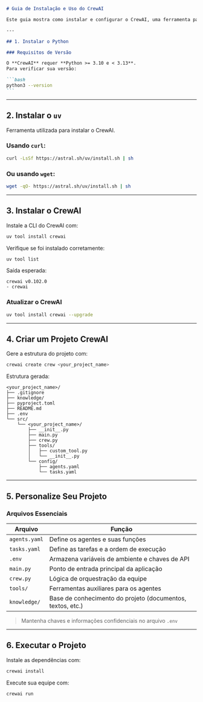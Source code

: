 ````md
# Guia de Instalação e Uso do CrewAI

Este guia mostra como instalar e configurar o CrewAI, uma ferramenta para criação de agentes de IA colaborativos.

---

## 1. Instalar o Python

### Requisitos de Versão

O **CrewAI** requer **Python >= 3.10 e < 3.13**.  
Para verificar sua versão:

```bash
python3 --version
```
````

---

## 2. Instalar o `uv`

Ferramenta utilizada para instalar o CrewAI.

### Usando `curl`:

```bash
curl -LsSf https://astral.sh/uv/install.sh | sh
```

### Ou usando `wget`:

```bash
wget -qO- https://astral.sh/uv/install.sh | sh
```

---

## 3. Instalar o CrewAI

Instale a CLI do CrewAI com:

```bash
uv tool install crewai
```

Verifique se foi instalado corretamente:

```bash
uv tool list
```

Saída esperada:

```text
crewai v0.102.0
- crewai
```

### Atualizar o CrewAI

```bash
uv tool install crewai --upgrade
```

---

## 4. Criar um Projeto CrewAI

Gere a estrutura do projeto com:

```bash
crewai create crew <your_project_name>
```

Estrutura gerada:

```
<your_project_name>/
├── .gitignore
├── knowledge/
├── pyproject.toml
├── README.md
├── .env
└── src/
    └── <your_project_name>/
        ├── __init__.py
        ├── main.py
        ├── crew.py
        ├── tools/
        │   ├── custom_tool.py
        │   └── __init__.py
        └── config/
            ├── agents.yaml
            └── tasks.yaml
```

---

## 5. Personalize Seu Projeto

### Arquivos Essenciais

| Arquivo       | Função                                                     |
| ------------- | ---------------------------------------------------------- |
| `agents.yaml` | Define os agentes e suas funções                           |
| `tasks.yaml`  | Define as tarefas e a ordem de execução                    |
| `.env`        | Armazena variáveis de ambiente e chaves de API             |
| `main.py`     | Ponto de entrada principal da aplicação                    |
| `crew.py`     | Lógica de orquestração da equipe                           |
| `tools/`      | Ferramentas auxiliares para os agentes                     |
| `knowledge/`  | Base de conhecimento do projeto (documentos, textos, etc.) |

> Mantenha chaves e informações confidenciais no arquivo `.env`

---

## 6. Executar o Projeto

Instale as dependências com:

```bash
crewai install
```

Execute sua equipe com:

```bash
crewai run
```

```


```
